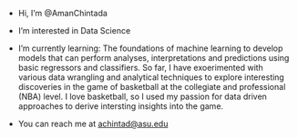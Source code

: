 - Hi, I’m @AmanChintada
- I’m interested in Data Science

- I’m currently learning:
The foundations of machine learning to develop models that can perform analyses, interpretations and predictions using basic regressors and classifiers. So far, I have exoerimented with various data wrangling and analytical techniques to explore interesting discoveries in the game of basketball at the collegiate and professional (NBA) level. I love basketball, so I used my passion for data driven approaches to derive intersting insights into the game.

- You can reach me at achintad@asu.edu

<!---
AmanChintada/AmanChintada is a ✨ special ✨ repository because its `README.md` (this file) appears on your GitHub profile.
You can click the Preview link to take a look at your changes.
--->
